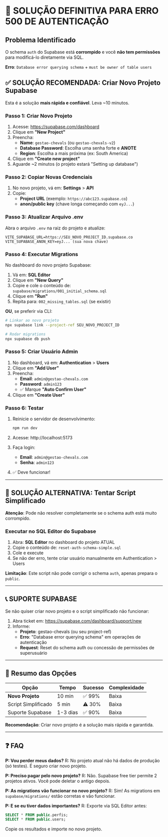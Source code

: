 # 🚨 SOLUÇÃO DEFINITIVA PARA ERRO 500 DE AUTENTICAÇÃO

## Problema Identificado

O schema `auth` do Supabase está **corrompido** e você **não tem permissões** para modificá-lo diretamente via SQL.

**Erro**: `Database error querying schema` + `must be owner of table users`

## ✅ SOLUÇÃO RECOMENDADA: Criar Novo Projeto Supabase

Esta é a solução **mais rápida e confiável**. Leva ~10 minutos.

### Passo 1: Criar Novo Projeto

1. Acesse: https://supabase.com/dashboard
2. Clique em **"New Project"**
3. Preencha:
   - **Name**: `gestao-chevals` (ou `gestao-chevals-v2`)
   - **Database Password**: Escolha uma senha forte e **ANOTE**
   - **Region**: Escolha a mais próxima (ex: South America)
4. Clique em **"Create new project"**
5. Aguarde ~2 minutos (o projeto estará "Setting up database")

### Passo 2: Copiar Novas Credenciais

1. No novo projeto, vá em: **Settings** > **API**
2. Copie:
   - **Project URL** (exemplo: `https://abc123.supabase.co`)
   - **anon/public key** (chave longa começando com `eyJ...`)

### Passo 3: Atualizar Arquivo .env

Abra o arquivo `.env` na raiz do projeto e atualize:

```env
VITE_SUPABASE_URL=https://SEU_NOVO_PROJECT_ID.supabase.co
VITE_SUPABASE_ANON_KEY=eyJ... (sua nova chave)
```

### Passo 4: Executar Migrations

No dashboard do novo projeto Supabase:

1. Vá em: **SQL Editor**
2. Clique em **"New Query"**
3. Copie e cole o conteúdo de: `supabase/migrations/001_initial_schema.sql`
4. Clique em **"Run"**
5. Repita para: `002_missing_tables.sql` (se existir)

**OU**, se preferir via CLI:

```bash
# Linkar ao novo projeto
npx supabase link --project-ref SEU_NOVO_PROJECT_ID

# Rodar migrations
npx supabase db push
```

### Passo 5: Criar Usuário Admin

1. No dashboard, vá em: **Authentication** > **Users**
2. Clique em **"Add User"**
3. Preencha:
   - **Email**: `admin@gestao-chevals.com`
   - **Password**: `admin123`
   - ✅ Marque **"Auto Confirm User"**
4. Clique em **"Create User"**

### Passo 6: Testar

1. Reinicie o servidor de desenvolvimento:
   ```bash
   npm run dev
   ```

2. Acesse: http://localhost:5173

3. Faça login:
   - **Email**: `admin@gestao-chevals.com`
   - **Senha**: `admin123`

4. ✅ Deve funcionar!

---

## 🔧 SOLUÇÃO ALTERNATIVA: Tentar Script Simplificado

**Atenção**: Pode não resolver completamente se o schema auth está muito corrompido.

### Executar no SQL Editor do Supabase

1. Abra: **SQL Editor** no dashboard do projeto ATUAL
2. Copie o conteúdo de: `reset-auth-schema-simple.sql`
3. Cole e execute
4. Se não der erro, tente criar usuário manualmente em Authentication > Users

**Limitação**: Este script não pode corrigir o schema `auth`, apenas prepara o `public`.

---

## 📞 SUPORTE SUPABASE

Se não quiser criar novo projeto e o script simplificado não funcionar:

1. Abra ticket em: https://supabase.com/dashboard/support/new
2. Informe:
   - **Projeto**: gestao-chevals (ou seu project-ref)
   - **Erro**: "Database error querying schema" em operações de autenticação
   - **Request**: Reset do schema auth ou concessão de permissões de superusuário

---

## 🎯 Resumo das Opções

| Opção | Tempo | Sucesso | Complexidade |
|-------|-------|---------|--------------|
| **Novo Projeto** | 10 min | ✅ 99% | Baixa |
| Script Simplificado | 5 min | ⚠️ 30% | Baixa |
| Suporte Supabase | 1-3 dias | ✅ 90% | Baixa |

**Recomendação**: Criar novo projeto é a solução mais rápida e garantida.

---

## ❓ FAQ

**P: Vou perder meus dados?**
R: No projeto atual não há dados de produção (só testes). É seguro criar novo projeto.

**P: Preciso pagar pelo novo projeto?**
R: Não. Supabase free tier permite 2 projetos ativos. Você pode deletar o antigo depois.

**P: As migrations vão funcionar no novo projeto?**
R: Sim! As migrations em `supabase/migrations/` estão corretas e vão funcionar.

**P: E se eu tiver dados importantes?**
R: Exporte via SQL Editor antes:
```sql
SELECT * FROM public.perfis;
SELECT * FROM public.users;
```
Copie os resultados e importe no novo projeto.
